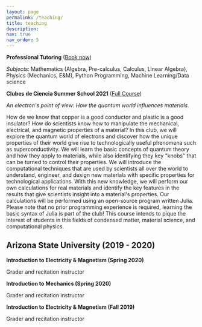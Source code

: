 ```yaml
---
layout: page
permalink: /teaching/
title: teaching
description: 
nav: true
nav_order: 5
---
```


**Professional Tutoring** ([Book now](https://www.wyzant.com/match/tutor/88222682/contact?onlineOnly=false))

_Subjects_: Mathematics (Algebra, Pre-calculus, Calculus, Linear Algebra), Physics (Mechanics, E&M), Python Programming, Machine Learning/Data science


**Clubes de Ciencia Summer School 2021** ([Full Course](https://github.com/harrisonlabollita/CdeCAz2021))

*An electron's point of view: How the quantum world influences materials.*

How de we know that copper is a good conductor and plastic is a good insulator? How do scientists know how to manipulate the mechanical, electrical, and magnetic properties of a material? In this club, we will explore the quantum world of electrons and discover how the unique properties of their world give rise to technologically useful phenomena such as superconductivity. We will learn the basic concepts of quantum theory and how they apply to materials, while also identifying they key "knobs" that can be turned to control their properties. We will introduce the computational techniques that are used by scientists all over the world to understand, engineer, and design new materials with specific properties for technological applications. With this new knowledge, we will perform our own calculations for real materials and identify the key features in the results that give scientists insight into a material's properties. Our calculations will be performed using an open-source program written Julia. Please note that no prior programming experience is required, learning the basic syntax of Julia is part of the club! This course intends to pique the interest of students in this fields of condensed matter, material science, and computational physics.


## Arizona State University (2019 - 2020)

**Introduction to Electricity & Magnetism (Spring 2020)**

Grader and recitation instructor

**Introduction to Mechanics (Spring 2020)**

Grader and recitation instructor

**Introduction to Electricity & Magnetism (Fall 2019)**

Grader and recitation instructor
